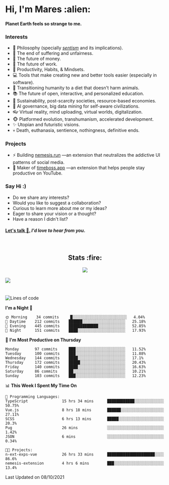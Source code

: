 <h1>Hi, I'm Mares :alien:</h1>

#### Planet Earth feels so strange to me.

### **Interests**

- 🌊 Philosophy (specially [_sentism_][sentismmedium] and its implications).
- 🎯 The end of suffering and unfairness.
- 💸 The future of money.
- 💼 The future of work.
- 🧠 Productivity, Habits, & Mindsets.
- 💻 Tools that make creating new and better tools easier (especially in software).
- 🥗 Transitioning humanity to a diet that doesn't harm animals.
- 📚 The future of open, interactive, and personalized education.
- 🌱 Sustainability, post-scarcity societies, resource-based economies.
- 🤖 AI governance, big data mining for self-aware civilizations.
- 👓 Virtual reality, mind uploading, virtual worlds, digitalization.
- 🐵 Platformed evolution, transhumanism, accelerated development.
- ✨ Utopian and futuristic visions.
- 💀 Death, euthanasia, sentience, nothingness, definitive ends.


### **Projects**

- ⚡ Building [nemesis.run](https://nemesis.run) —an extension that neutralizes the addictive UI patterns of social media.
- 💎 Maker of [timeboss.app](https://timeboss.app) —an extension that helps people stay productive on YouTube.


### **Say Hi :)**

- Do we share any interests?
- Would you like to suggest a collaboration?
- Curious to learn more about me or my ideas?
- Eager to share your vision or a thought?
- Have a reason I didn't list?

#### [Let's talk :wave:.](mailto:mareszhar@gmail.com) _I'd love to hear from you_.

[sentismmedium]: https://medium.com/@mareszhar/born-a-prisoner-a-reflection-about-life-its-struggles-and-a-plan-to-escape-d8566ce9b026

<br>

<h2 align="center">Stats :fire:</h2>

<div align="center">
  <img src="https://github-readme-streak-stats.herokuapp.com?user=mareszhar&theme=black-ice&hide_border=true&stroke=FFFFFF15&ring=DF8FFE&fire=DF8FFE&currStreakLabel=DF8FFE&background=1A232A&currStreakNum=86FFAB">
</div>

<!-- Add or remove this: &dates=B1AAB3FF at the end of the streak stats URL if they get bugged and aren't updating -->

<br>

<img src="https://activity-graph.herokuapp.com/graph?username=mareszhar&theme=nord&bg_color=00000000&color=979797&line=DF8FFE&point=00000000&area=true&hide_border=true">

<br>

<h1></h1>

<!--START_SECTION:waka-->
![Lines of code](https://img.shields.io/badge/From%20Hello%20World%20I%27ve%20Written-118799%20lines%20of%20code-blue)

**I'm a Night 🦉** 

```text
🌞 Morning    34 commits     █░░░░░░░░░░░░░░░░░░░░░░░░   4.04% 
🌆 Daytime    212 commits    ██████░░░░░░░░░░░░░░░░░░░   25.18% 
🌃 Evening    445 commits    █████████████░░░░░░░░░░░░   52.85% 
🌙 Night      151 commits    ████░░░░░░░░░░░░░░░░░░░░░   17.93%

```
📅 **I'm Most Productive on Thursday** 

```text
Monday       97 commits     ███░░░░░░░░░░░░░░░░░░░░░░   11.52% 
Tuesday      100 commits    ███░░░░░░░░░░░░░░░░░░░░░░   11.88% 
Wednesday    144 commits    ████░░░░░░░░░░░░░░░░░░░░░   17.1% 
Thursday     172 commits    █████░░░░░░░░░░░░░░░░░░░░   20.43% 
Friday       140 commits    ████░░░░░░░░░░░░░░░░░░░░░   16.63% 
Saturday     86 commits     ██░░░░░░░░░░░░░░░░░░░░░░░   10.21% 
Sunday       103 commits    ███░░░░░░░░░░░░░░░░░░░░░░   12.23%

```


📊 **This Week I Spent My Time On** 

```text
💬 Programming Languages: 
TypeScript               15 hrs 34 mins      ████████████░░░░░░░░░░░░░   50.75% 
Vue.js                   8 hrs 18 mins       ██████░░░░░░░░░░░░░░░░░░░   27.11% 
SCSS                     6 hrs 13 mins       █████░░░░░░░░░░░░░░░░░░░░   20.3% 
Pug                      26 mins             ░░░░░░░░░░░░░░░░░░░░░░░░░   1.42% 
JSON                     6 mins              ░░░░░░░░░░░░░░░░░░░░░░░░░   0.34%

🐱‍💻 Projects: 
n-ext-exps-vue           26 hrs 33 mins      █████████████████████░░░░   86.6% 
nemesis-extension        4 hrs 6 mins        ███░░░░░░░░░░░░░░░░░░░░░░   13.4%

```


 Last Updated on 08/10/2021
<!--END_SECTION:waka-->

